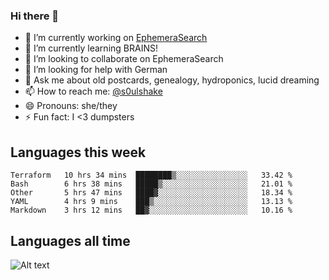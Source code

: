 ### Hi there 👋

<!--
**soulshake/soulshake** is a ✨ _special_ ✨ repository because its `README.md` (this file) appears on your GitHub profile.

Here are some ideas to get you started:

- 🔭 I’m currently working on ...
- 🌱 I’m currently learning ...
- 👯 I’m looking to collaborate on ...
- 🤔 I’m looking for help with ...
- 💬 Ask me about ...
- 📫 How to reach me: ...
- 😄 Pronouns: ...
- ⚡ Fun fact: ...
-->


- 🔭 I’m currently working on [EphemeraSearch](https://www.ephemerasearch.com/)
- 🌱 I’m currently learning BRAINS!
- 👯 I’m looking to collaborate on EphemeraSearch
- 🤔 I’m looking for help with German
- 💬 Ask me about old postcards, genealogy, hydroponics, lucid dreaming
- 📫 How to reach me: [@s0ulshake](https://twitter.com/soulshake)
- 😄 Pronouns: she/they
- ⚡ Fun fact: I <3 dumpsters

## Languages this week

<!--START_SECTION:waka-->
```text
Terraform   10 hrs 34 mins  ████████▒░░░░░░░░░░░░░░░░   33.42 % 
Bash        6 hrs 38 mins   █████▒░░░░░░░░░░░░░░░░░░░   21.01 % 
Other       5 hrs 47 mins   ████▓░░░░░░░░░░░░░░░░░░░░   18.34 % 
YAML        4 hrs 9 mins    ███▒░░░░░░░░░░░░░░░░░░░░░   13.13 % 
Markdown    3 hrs 12 mins   ██▓░░░░░░░░░░░░░░░░░░░░░░   10.16 % 
```
<!--END_SECTION:waka-->

## Languages all time
![Alt text](https://wakatime.com/share/@aj/6aa10b67-a5e9-4fb1-acaf-8692f4385172.svg)
